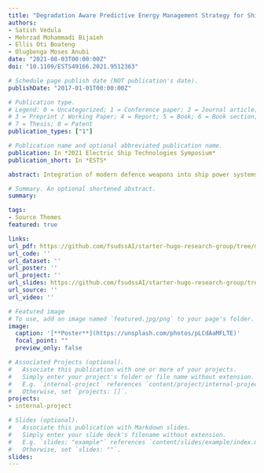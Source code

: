 ```yaml
---
title: "Degradation Aware Predictive Energy Management Strategy for Ship Power Systems"
authors:
- Satish Vedula
- Mehrzad Mohammadi Bijaieh
- Ellis Oti Boateng
- Olugbenga Moses Anubi
date: "2021-08-03T00:00:00Z"
doi: "10.1109/ESTS49166.2021.9512363"

# Schedule page publish date (NOT publication's date).
publishDate: "2017-01-01T00:00:00Z"

# Publication type.
# Legend: 0 = Uncategorized; 1 = Conference paper; 2 = Journal article;
# 3 = Preprint / Working Paper; 4 = Report; 5 = Book; 6 = Book section;
# 7 = Thesis; 8 = Patent
publication_types: ["1"]

# Publication name and optional abbreviated publication name.
publication: In *2021 Electric Ship Technologies Symposium*
publication_short: In *ESTS*

abstract: Integration of modern defence weapons into ship power systems poses a challenge in terms of meeting the high ramp rate requirements of those loads. It might be demanding for the generators to meet the ramp rates of these loads. Failure to meet so, might lead to stability issues. This is addressed by conglomeration of generators and energy storage elements to handle the required power demand posed by loads. This paper proposes an energy management strategy based on model predictive control that incorporates the uncertainty in the load prediction. The proposed controller optimally coordinates the power split between the generators and energy storage elements to guarantee that the power demand is met taking into considerations the ramp rate limitations and the load uncertainty. A low bandwidth model consisting of a single generator and a single energy storage element is used to validate the results of the proposed energy management strategy. The results demonstrate the robustness of the controller under load prediction uncertainty and demonstrate the effect of load uncertainty on battery capacity loss.

# Summary. An optional shortened abstract.
summary: 

tags:
- Source Themes
featured: true

links:
url_pdf: https://github.com/fsudssAI/starter-hugo-research-group/tree/main/content/publication/dapemssps/dapemssps.pdf
url_code: ''
url_dataset: ''
url_poster: ''
url_project: ''
url_slides: https://github.com/fsudssAI/starter-hugo-research-group/tree/main/content/publication/dapemssps/slide.pptx
url_source: ''
url_video: ''

# Featured image
# To use, add an image named `featured.jpg/png` to your page's folder. 
image:
  caption: '[**Poster**](https://unsplash.com/photos/pLCdAaMFLTE)'
  focal_point: ""
  preview_only: false

# Associated Projects (optional).
#   Associate this publication with one or more of your projects.
#   Simply enter your project's folder or file name without extension.
#   E.g. `internal-project` references `content/project/internal-project/index.md`.
#   Otherwise, set `projects: []`.
projects:
- internal-project

# Slides (optional).
#   Associate this publication with Markdown slides.
#   Simply enter your slide deck's filename without extension.
#   E.g. `slides: "example"` references `content/slides/example/index.md`.
#   Otherwise, set `slides: ""`.
slides:
---
```


